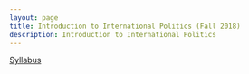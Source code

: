```yaml
---
layout: page
title: Introduction to International Politics (Fall 2018)
description: Introduction to International Politics
---
```

<div class="row-fluid">
        <div class="span5">
            <a href="https://drive.google.com/open?id=1io572t0nhFcFdckJoxR4qXllkZNZtG-j">Syllabus</a><br/>
       </div>
</div>
